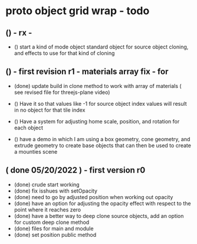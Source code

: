 # proto object grid wrap - todo

## () - rx - 
* () start a kind of mode object standard object for source object cloning, and effects to use for that kind of cloning

## () - first revision r1 - materials array fix - for
* (done) update build in clone method to work with array of materials ( see revised file for threejs-plane video)

* () Have it so that values like -1 for source object index values will result in no object for that tile index


* () Have a system for adjusting home scale, position, and rotation for each object
* () have a demo in which I am using a box geometry, cone geometry, and extrude geometry to create base objects that can then be used to create a mounties scene

## ( done 05/20/2022 ) - first version r0
* (done) crude start working
* (done) fix isshues with setOpacity
* (done) need to go by adjusted position when working out opacity
* (done) have an option for adjusting the opacity effect with respect to the point where it reaches zero
* (done) have a better way to deep clone source objects, add an option for custom deep clone method
* (done) files for main and module
* (done) set position public method